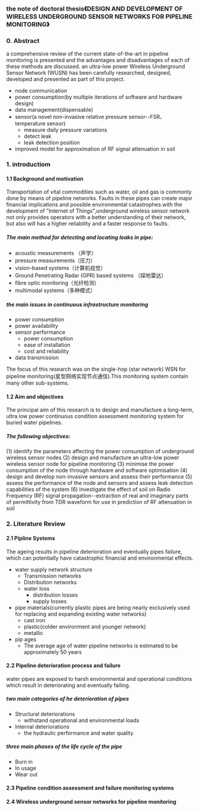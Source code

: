 ### the note of doctoral thesis《DESIGN AND DEVELOPMENT OF WIRELESS UNDERGROUND SENSOR NETWORKS FOR PIPELINE MONITORING》

### 0. Abstract
a comprehensive review of the current state-of-the-art in pipeline monitoring is presented and the advantages and disadvantages of each of these methods are discussed. an ultra-low power Wireless Underground Sensor Network (WUSN) has been carefully researched, designed, developed and presented as part of this project.
- node communication
- power consumption(by multiple iterations of software and hardware design)
- data management(dispensable)
- sensor(a novel non-invasive relative pressure sensor--FSR、temperature sensor)
    -  measure daily pressure variations
    -  detect leak
    -  leak detection position
- improved model for approximation of RF signal attenuation in soil

### 1. introductiom
#### 1.1 Background and motivation 
Transportation of vital commodities such as water, oil and gas is commonly done by means of pipeline networks. Faults in these pipes can create major financial implications and possible environmental catastrophes.with the development of "Internet of Things",underground wireless sensor network not only provides operators with a better understanding of their network, but also will has a higher reliability and a faster response to faults. 

##### The main method for detecting and locating leaks in pipe:
- acoustic measurements （声学）
- pressure measurements（压力）
- vision-based systems（计算机视觉）
- Ground Penetrating Radar (GPR) based systems （探地雷达）
- fibre optic monitoring（光纤检测）
- multimodal systems（多种模式）

##### the main issues in continuous infrastructure monitoring
- power consumption
- power availability
- sensor performance
    - power consumption
    - ease of installation 
    - cost and reliability
- data transmission

The focus of this research was on the single-hop (star network) WSN for pipeline monitoring(星型网络实现节点通信).This monitoring system contain many other sub-systems.

#### 1.2 Aim and objectives
The principal aim of this research is to design and manufacture a long-term, ultra low power continuous condition assessment monitoring system for buried water pipelines.
##### The following objectives:
(1) identify the parameters affecting the power consumption of underground wireless sensor nodes
(2) design and manufacture an ultra-low power wireless sensor node for pipeline monitoring
(3) minimise the power consumption of the node through hardware and software optimisation
(4) design and develop non-invasive sensors and assess their performance
(5) assess the performance of the node and sensors and assess leak detection capabilities of the system
(6) investigate the effect of soil on Radio Frequency (RF) signal propagation--extraction of real and imaginary parts of permittivity from TDR waveform for use in prediction of RF attenuation in soil 

### 2. Literature Review
#### 2.1 Pipline Systems
The ageing results in pipeline deterioration and eventually pipes failure, which can potentially have catastrophic financial and environmental effects.
- water supply network structure
    - Transmission networks
    - Distribution networks
    - water loss
        - distribution losses 
        - supply losses
- pipe materials(currently plastic pipes are being nearly exclusively used for replacing and expanding existing water networks)
    - cast iron
    - plastic(colder environment and younger network)
    - metallic
- pip ages
    - The average age of water pipeline networks is estimated to be approximately 50 years
    
#### 2.2 Pipeline deterioration process and failure
water pipes are exposed to harsh environmental and operational conditions which result in deteriorating and eventually failing.
##### two main categories of he deterioration of pipes
- Structural deteriorations
    - withstand operational and environmental loads
- Internal deteriorations
    - the hydraulic performance and water quality 
    
##### three main phases of the life cycle of the pipe
- Burn in 
- In usage
- Wear out

#### 2.3 Pipeline condition assessment and failure monitoring systems
#### 2.4 Wireless underground sensor networks for pipeline monitoring




